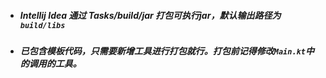 - ##### Intellij Idea 通过 Tasks/build/jar 打包可执行jar，默认输出路径为`build/libs`
- ##### 已包含模板代码，只需要新增工具进行打包就行。打包前记得修改`Main.kt`中的调用的工具。